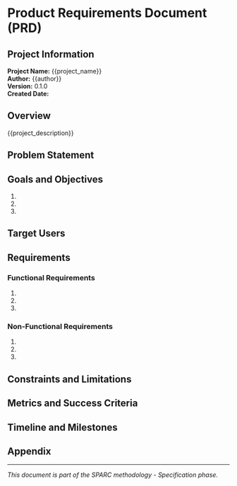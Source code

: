 # Product Requirements Document (PRD)

## Project Information

**Project Name:** {{project_name}}  
**Author:** {{author}}  
**Version:** 0.1.0  
**Created Date:** <!-- Add creation date -->  

## Overview

{{project_description}}

## Problem Statement

<!-- 
Describe the problem your project aims to solve.
What are the current challenges or pain points?
Why is this important?
-->

## Goals and Objectives

<!-- 
List the primary goals and objectives of the project.
What does success look like?
-->

1. 
2. 
3. 

## Target Users

<!-- 
Describe the main users of your solution:
- Who are they?
- What are their needs?
- How will they interact with your solution?
-->

## Requirements

### Functional Requirements

<!-- 
List the key features and functionality:
- Be specific about what the project should do
- Prioritize requirements (must-have vs. nice-to-have)
-->

1. 
2. 
3. 

### Non-Functional Requirements

<!-- 
Define quality attributes:
- Performance expectations
- Security considerations
- Scalability needs
- Accessibility standards
-->

1. 
2. 
3. 

## Constraints and Limitations

<!-- 
Identify any constraints:
- Technical limitations
- Budget constraints
- Timeline restrictions
- Regulatory requirements
-->

## Metrics and Success Criteria

<!-- 
Define how success will be measured:
- Key performance indicators (KPIs)
- User adoption metrics
- Performance benchmarks
-->

## Timeline and Milestones

<!-- 
Outline the project timeline:
- Major milestones
- Delivery dates
- Review points
-->

## Appendix

<!-- Any additional information, research, competitor analysis, etc. -->

---

*This document is part of the SPARC methodology - Specification phase.* 